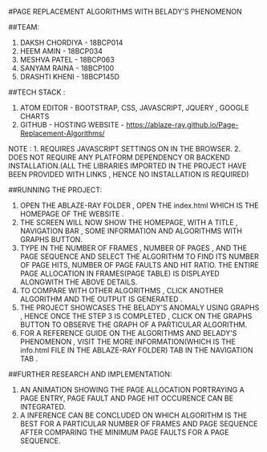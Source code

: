 
#PAGE REPLACEMENT ALGORITHMS WITH BELADY'S PHENOMENON

##TEAM:

1. DAKSH CHORDIYA - 18BCP014
2. HEEM AMIN - 18BCP034
3. MESHVA PATEL - 18BCP063
4. SANYAM RAINA - 18BCP100
5. DRASHTI KHENI - 18BCP145D


##TECH STACK :
1. ATOM EDITOR - BOOTSTRAP, CSS, JAVASCRIPT, JQUERY , GOOGLE CHARTS
2. GITHUB - HOSTING WEBSITE - https://ablaze-ray.github.io/Page-Replacement-Algorithms/

NOTE : 1. REQUIRES JAVASCRIPT SETTINGS ON IN THE BROWSER.
       2. DOES NOT REQUIRE ANY PLATFORM DEPENDENCY OR BACKEND INSTALLATION.(ALL THE LIBRARIES IMPORTED IN THE PROJECT HAVE BEEN PROVIDED WITH LINKS , HENCE NO INSTALLATION IS REQUIRED) 	

##RUNNING THE PROJECT:
1. OPEN THE ABLAZE-RAY FOLDER , OPEN THE index.html WHICH IS THE HOMEPAGE OF THE WEBSITE .
2. THE SCREEN WILL NOW SHOW THE HOMEPAGE, WITH A TITLE , NAVIGATION BAR , SOME INFORMATION AND ALGORITHMS WITH GRAPHS BUTTON.
3. TYPE IN THE NUMBER OF FRAMES , NUMBER OF PAGES , AND THE PAGE SEQUENCE AND SELECT THE ALGORITHM TO FIND ITS NUMBER OF PAGE HITS, NUMBER OF PAGE FAULTS AND HIT RATIO. THE ENTIRE PAGE ALLOCATION IN FRAMES(PAGE TABLE) IS DISPLAYED ALONGWITH THE ABOVE DETAILS.
4. TO COMPARE WITH OTHER ALGORITHMS , CLICK ANOTHER ALGORITHM AND THE OUTPUT IS GENERATED .
5. THE PROJECT SHOWCASES THE BELADY'S ANOMALY USING GRAPHS , HENCE ONCE THE STEP 3 IS COMPLETED , CLICK ON THE GRAPHS BUTTON TO OBSERVE THE GRAPH OF A PARTICULAR ALGORITHM. 
6. FOR A REFERENCE GUIDE ON THE ALGORITHMS AND BELADY'S PHENOMENON , VISIT THE MORE INFORMATION(WHICH IS THE info.html FILE IN THE ABLAZE-RAY FOLDER) TAB IN THE NAVIGATION TAB .

##FURTHER RESEARCH AND IMPLEMENTATION:
1. AN ANIMATION SHOWING THE PAGE ALLOCATION PORTRAYING A PAGE ENTRY, PAGE FAULT AND PAGE HIT OCCURENCE CAN BE INTEGRATED.
2. A INFERENCE CAN BE CONCLUDED ON WHICH ALGORITHM IS THE BEST FOR A  PARTICULAR NUMBER OF FRAMES AND PAGE SEQUENCE AFTER COMPARING THE MINIMUM PAGE FAULTS FOR A PAGE SEQUENCE.


